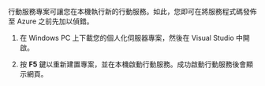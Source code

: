 

行動服務專案可讓您在本機執行新的行動服務。如此，您即可在將服務程式碼發佈至 Azure 之前先加以偵錯。

1. 在 Windows PC 上下載您的個人化伺服器專案，然後在 Visual Studio 中開啟。

2. 按 **F5** 鍵以重新建置專案，並在本機啟動行動服務。成功啟動行動服務後會顯示網頁。
<!--HONumber=52--> 
